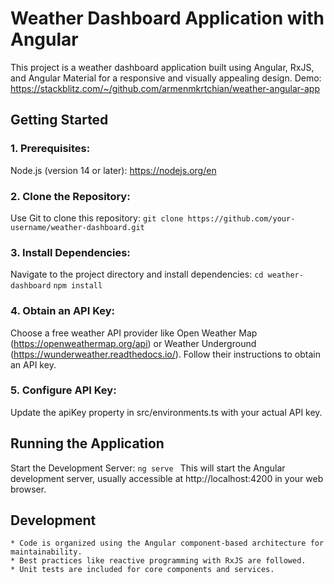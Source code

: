 # Weather Dashboard Application with Angular

This project is a weather dashboard application built using Angular, RxJS, and Angular Material for a responsive and visually appealing design. Demo: https://stackblitz.com/~/github.com/armenmkrtchian/weather-angular-app

## Getting Started
### 1. Prerequisites:
Node.js (version 14 or later): https://nodejs.org/en

### 2. Clone the Repository:
Use Git to clone this repository:
    ```git clone https://github.com/your-username/weather-dashboard.git```

### 3. Install Dependencies:
Navigate to the project directory and install dependencies:
    ```cd weather-dashboard```
    ```npm install```

### 4. Obtain an API Key:
Choose a free weather API provider like Open Weather Map (https://openweathermap.org/api) or Weather Underground (https://wunderweather.readthedocs.io/). Follow their instructions to obtain an API key.

### 5. Configure API Key:
Update the apiKey property in src/environments.ts with your actual API key.

## Running the Application
Start the Development Server:
  ```ng serve ```
This will start the Angular development server, usually accessible at http://localhost:4200 in your web browser.

## Development
    * Code is organized using the Angular component-based architecture for maintainability.
    * Best practices like reactive programming with RxJS are followed.
    * Unit tests are included for core components and services.